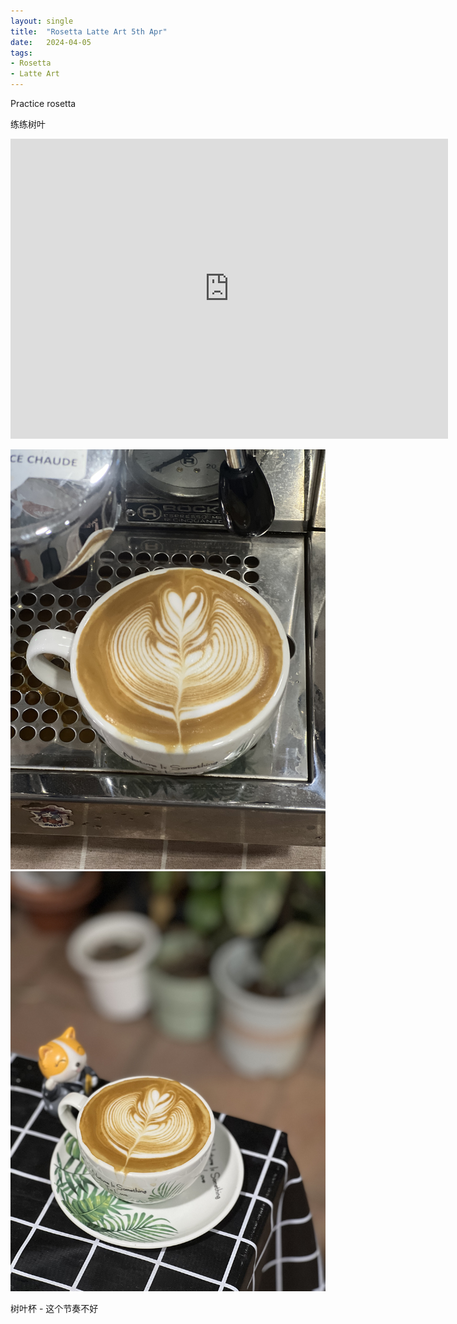 ```yaml
---
layout: single
title:  "Rosetta Latte Art 5th Apr"
date:   2024-04-05
tags:
- Rosetta
- Latte Art
---
```



Practice rosetta

练练树叶


<div class="embed-container">
  <iframe
      src="https://www.youtube.com/embed/8peqiuQj6tg"
      width="700"
      height="480"
      frameborder="0"
      allowfullscreen="true">
  </iframe>
</div>



![](/assets/img/2024/04/05/IMG_5217.jpg)
![](/assets/img/2024/04/05/IMG_5222.jpg)

树叶杯 - 这个节奏不好
